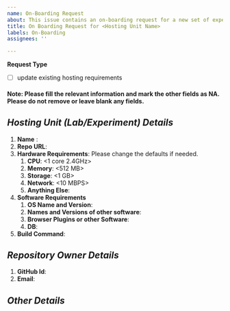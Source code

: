 ```yaml
---
name: On-Boarding Request
about: This issue contains an on-boarding request for a new set of experiments.
title: On Boarding Request for <Hosting Unit Name>
labels: On-Boarding
assignees: ''

---
```


**Request Type**
  - [ ] update existing hosting requirements

#### Note: Please fill the relevant information and mark the other fields as NA. Please do not remove or leave blank any fields.
## *Hosting Unit (Lab/Experiment) Details*
1. **Name** : <!--A unique name to identify this hosting unit. This name will be used in the url of the landing page of this unit.-->
1. **Repo URL**: <!--URL of a public Repo-->
1. **Hardware Requirements**: Please change the defaults if needed.
    1. **CPU**: <1 core 2.4GHz>
    1. **Memory**: <512 MB>
    1. **Storage**: <1 GB>
    1. **Network**: <10 MBPS>
    1. **Anything Else**:
1. **Software Requirements**
    1. **OS Name and Version**:
    1. **Names and Versions of other software**:
    1. **Browser Plugins or other Software**:
    1. **DB**: <None>
1. **Build Command**: <!--Hosting team will use this command to build the sources-->

## *Repository Owner Details*
1. **GitHub Id**:
1. **Email**:

## *Other Details*
 <!--Any there relevant details that the hosting team should be aware of-->
